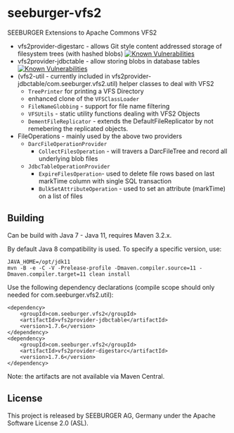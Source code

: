 seeburger-vfs2
==============

SEEBURGER Extensions to Apache Commons VFS2

* vfs2provider-digestarc - allows Git style content addressed storage of filesystem trees (with hashed blobs) [![Known Vulnerabilities](https://snyk.io/test/github/ecki/seeburger-vfs2/badge.svg?targetFile=vfs2provider-digestarc/pom.xml)](https://snyk.io/test/github/ecki/seeburger-vfs2?targetFile=vfs2provider-digestarc/pom.xml)
* vfs2provider-jdbctable - allow storing blobs in database tables [![Known Vulnerabilities](https://snyk.io/test/github/ecki/seeburger-vfs2/badge.svg?targetFile=vfs2provider-jdbctable/pom.xml)](https://snyk.io/test/github/ecki/seeburger-vfs2?targetFile=vfs2provider-jdbctable/pom.xml)
* (vfs2-util - currently included in vfs2provider-jdbctable/com.seeburger.vfs2.util) helper classes to deal with VFS2
  * `TreePrinter` for printing a VFS Directory
  * enhanced clone of the `VFSClassLoader`
  * `FileNameGlobbing` - support for file name filtering
  * `VFSUtils` - static utility functions dealing with VFS2 Objects
  * `DementFileReplicator` - extends the DefaultFileReplicator by not remebering the replicated objects.
* FileOperations - mainly used by the above two providers
  * `DarcFileOperationProvider`
    * `CollectFilesOperation` - will travers a DarcFileTree and record all underlying blob files
  * `JdbcTableOperationProvider`
    * `ExpireFilesOperation`- used to delete file rows based on last markTime column with single SQL transaction
    * `BulkSetAttributeOperation` - used to set an attribute (markTime) on a list of files

Building
--------

Can be build with Java 7 - Java 11, requires Maven 3.2.x.

By default Java 8 compatibility is used. To specify a specific version, use:

    JAVA_HOME=/opt/jdk11
    mvn -B -e -C -V -Prelease-profile -Dmaven.compiler.source=11 -Dmaven.compiler.target=11 clean install

Use the following dependency declarations (compile scope should only needed for com.seeburger.vfs2.util):

    <dependency>
        <groupId>com.seeburger.vfs2</groupId>
        <artifactId>vfs2provider-jdbctable</artifactId>
        <version>1.7.6</version>
    </dependency>
    <dependency>
        <groupId>com.seeburger.vfs2</groupId>
        <artifactId>vfs2provider-digestarc</artifactId>
        <version>1.7.6</version>
    </dependency>

Note: the artifacts are not available via Maven Central.

License
--------
This project is released by SEEBURGER AG, Germany under the Apache Software License 2.0 (ASL).

